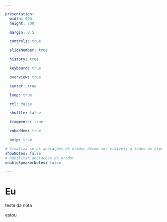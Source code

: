 ```yaml
---

presentation:
  width: 960
  height: 700

  margin: 0.5

  controls: true

  slideNumber: true

  history: true

  keyboard: true

  overview: true

  center: true

  loop: true

  rtl: false

  shuffle: false

  fragments: true

  embedded: true

  help: true

# Sinaliza se as anotações do orador devem ser visíveis a todos os espectadores
showNotes: false
# Habilitar anotações do orador
enableSpeakerNotes: false

---
```


<!-- slide  -->
# Eu
<!-- slide  -->
teste da nota
<!-- slide vertical=true -->
estou
